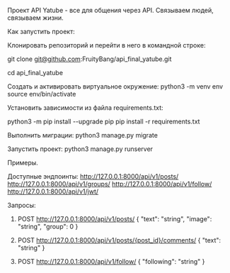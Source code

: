 Проект API Yatube - все для общения через API. Связываем людей, связываем жизни.


Как запустить проект:

Клонировать репозиторий и перейти в него в командной строке:

git clone git@github.com:FruityBang/api_final_yatube.git

cd api_final_yatube

Cоздать и активировать виртуальное окружение:
python3 -m venv env
source env/bin/activate

Установить зависимости из файла requirements.txt:

python3 -m pip install --upgrade pip
pip install -r requirements.txt

Выполнить миграции:
python3 manage.py migrate

Запустить проект:
python3 manage.py runserver

Примеры.

Доступные эндпоинты:
http://127.0.0.1:8000/api/v1/posts/
http://127.0.0.1:8000/api/v1/groups/
http://127.0.0.1:8000/api/v1/follow/
http://127.0.0.1:8000/api/v1/jwt/

Запросы:

1. POST http://127.0.0.1:8000/api/v1/posts/
{
"text": "string",
"image": "string",
"group": 0
}

2. POST http://127.0.0.1:8000/api/v1/posts/{post_id}/comments/
{
"text": "string"
}

3. POST http://127.0.0.1:8000/api/v1/follow/
{
"following": "string"
}
